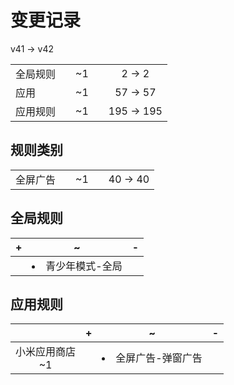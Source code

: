# 变更记录

v41 -> v42

||||||
|-|:-:|:-:|:-:|:-:|
|全局规则||~1||2 -> 2|
|应用||~1||57 -> 57|
|应用规则||~1||195 -> 195|

## 规则类别

||||||
|-|:-:|:-:|:-:|:-:|
|全屏广告||~1||40 -> 40|

## 全局规则

|+|~|-|
|-|-|-|
||<li>青少年模式-全局||

## 应用规则

||+|~|-|
|:-:|-|-|-|
|小米应用商店<br>~1||<li>全屏广告-弹窗广告||
